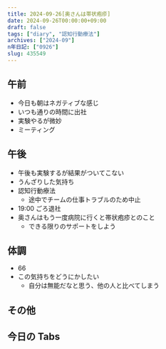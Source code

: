 ```yaml
---
title: 2024-09-26[奥さんは帯状疱疹]
date: 2024-09-26T00:00:00+09:00
draft: false
tags: ["diary", "認知行動療法"]
archives: ["2024-09"]
n年日記: ["0926"]
slug: 435549
---
```


## 午前

- 今日も朝はネガティブな感じ
- いつも通りの時間に出社
- 実験やるが微妙
- ミーティング

## 午後

- 午後も実験するが結果がついてこない
- うんざりした気持ち
- 認知行動療法
  - 途中でチームの仕事トラブルのため中止
- 19:00 ごろ退社
- 奥さんはもう一度病院に行くと帯状疱疹とのこと
  - できる限りのサポートをしよう

## 体調

- 66
- この気持ちをどうにかしたい
  - 自分は無能だなと思う、他の人と比べてしまう

## その他

## 今日の Tabs
